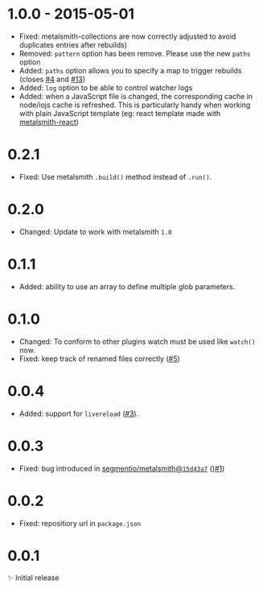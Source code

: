 # 1.0.0 - 2015-05-01

- Fixed: metalsmith-collections are now correctly adjusted to avoid duplicates entries after rebuilds)
- Removed: `pattern` option has been remove. Please use the new `paths` option
- Added: `paths` option allows you to specify a map to trigger rebuilds
(closes [#4](https://github.com/FWeinb/metalsmith-watch/issues/4) and [#13](https://github.com/FWeinb/metalsmith-watch/issues/13))
- Added: `log` option to be able to control watcher logs
- Added: when a JavaScript file is changed, the corresponding cache in node/iojs cache is refreshed.
This is particularly handy when working with plain JavaScript template
(eg: react template made with [metalsmith-react](https://github.com/MoOx/metalsmith-react))

# 0.2.1

- Fixed: Use metalsmith `.build()` method instead of `.run()`.

# 0.2.0

- Changed: Update to work with metalsmith `1.0`

# 0.1.1

- Added: ability to use an array to define multiple glob parameters.  

# 0.1.0

- Changed: To conform to other plugins watch must be used like `watch()` now.
- Fixed: keep track of renamed files correctly ([#5](https://github.com/FWeinb/metalsmith-watch/issues/5))

# 0.0.4

- Added: support for `livereload` ([#3](https://github.com/FWeinb/metalsmith-watch/issues/3)).

# 0.0.3

- Fixed: bug introduced in [segmentio/metalsmith@`15d43a7`](https://github.com/segmentio/metalsmith/commit/15d43a77734067f2f958ad198884d06dde5ac15f) ()[#1](https://github.com/FWeinb/metalsmith-watch/pull/1))

# 0.0.2

- Fixed: repositiory url in `package.json`

# 0.0.1

✨ Initial release
